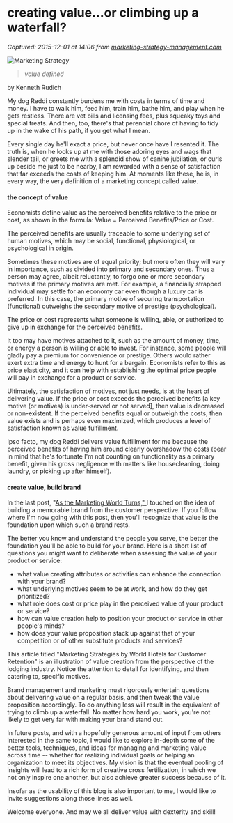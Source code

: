 # creating value…or climbing up a waterfall?

_Captured: 2015-12-01 at 14:06 from [marketing-strategy-management.com](http://marketing-strategy-management.com/2010/01/creating-value-or-climbing-up-a-waterfall/)_

![Marketing Strategy](http://marketing-strategy-management.com/wordpress/wp-content/uploads/2010/01/Value_defined31.png)

> _value defined_

by Kenneth Rudich

My dog Reddi constantly burdens me with costs in terms of time and money. I have to walk him, feed him, train him, bathe him, and play when he gets restless. There are vet bills and licensing fees, plus squeaky toys and special treats. And then, too, there's that perennial chore of having to tidy up in the wake of his path, if you get what I mean.

Every single day he'll exact a price, but never once have I resented it. The truth is, when he looks up at me with those adoring eyes and wags that slender tail, or greets me with a splendid show of canine jubilation, or curls up beside me just to be nearby, I am rewarded with a sense of satisfaction that far exceeds the costs of keeping him. At moments like these, he is, in every way, the very definition of a marketing concept called value.

#### the concept of value

Economists define value as the perceived benefits relative to the price or cost, as shown in the formula: Value = Perceived Benefits/Price or Cost.

The perceived benefits are usually traceable to some underlying set of human motives, which may be social, functional, physiological, or psychological in origin.

Sometimes these motives are of equal priority; but more often they will vary in importance, such as divided into primary and secondary ones. Thus a person may agree, albeit reluctantly, to forgo one or more secondary motives if the primary motives are met. For example, a financially strapped individual may settle for an economy car even though a luxury car is preferred. In this case, the primary motive of securing transportation (functional) outweighs the secondary motive of prestige (psychological).

The price or cost represents what someone is willing, able, or authorized to give up in exchange for the perceived benefits.

It too may have motives attached to it, such as the amount of money, time, or energy a person is willing or able to invest. For instance, some people will gladly pay a premium for convenience or prestige. Others would rather exert extra time and energy to hunt for a bargain. Economists refer to this as price elasticity, and it can help with establishing the optimal price people will pay in exchange for a product or service.

Ultimately, the satisfaction of motives, not just needs, is at the heart of delivering value. If the price or cost exceeds the perceived benefits [a key motive (or motives) is under-served or not served], then value is decreased or non-existent. If the perceived benefits equal or outweigh the costs, then value exists and is perhaps even maximized, which produces a level of satisfaction known as value fulfillment.

Ipso facto, my dog Reddi delivers value fulfillment for me because the perceived benefits of having him around clearly overshadow the costs (bear in mind that he's fortunate I'm not counting on functionality as a primary benefit, given his gross negligence with matters like housecleaning, doing laundry, or picking up after himself).

#### create value, build brand

In the last post, "[As the Marketing World Turns," ](http://marketing-strategy-management.com/2010/01/as-the-marketing-world-turns/)I touched on the idea of building a memorable brand from the customer perspective. If you follow where I'm now going with this post, then you'll recognize that value is the foundation upon which such a brand rests.

The better you know and understand the people you serve, the better the foundation you'll be able to build for your brand. Here is a short list of questions you might want to deliberate when assessing the value of your product or service:

  * what value creating attributes or activities can enhance the connection with your brand?
  * what underlying motives seem to be at work, and how do they get prioritized?
  * what role does cost or price play in the perceived value of your product or service?
  * how can value creation help to position your product or service in other people's minds?
  * how does your value proposition stack up against that of your competition or of other substitute products and services?

This article titled "Marketing Strategies by World Hotels for Customer Retention" is an illustration of value creation from the perspective of the lodging industry. Notice the attention to detail for identifying, and then catering to, specific motives.

Brand management and marketing must rigorously entertain questions about delivering value on a regular basis, and then tweak the value proposition accordingly. To do anything less will result in the equivalent of trying to climb up a waterfall. No matter how hard you work, you're not likely to get very far with making your brand stand out.

In future posts, and with a hopefully generous amount of input from others interested in the same topic, I would like to explore in-depth some of the better tools, techniques, and ideas for managing and marketing value across time -- whether for realizing individual goals or helping an organization to meet its objectives. My vision is that the eventual pooling of insights will lead to a rich form of creative cross fertilization, in which we not only inspire one another, but also achieve greater success because of it.

Insofar as the usability of this blog is also important to me, I would like to invite suggestions along those lines as well.

Welcome everyone. And may we all deliver value with dexterity and skill!
